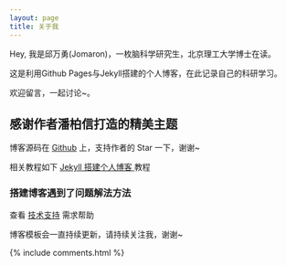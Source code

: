 ```yaml
---
layout: page
title: 关于我 
---
```


Hey, 我是邱万勇(Jomaron)，一枚脑科学研究生，北京理工大学博士在读。

这是利用Github Pages与Jekyll搭建的个人博客，在此记录自己的科研学习。

欢迎留言，一起讨论~。

<h2> 感谢作者潘柏信打造的精美主题 </h2>  

博客源码在 <a target="_blank" href='https://github.com/leopardpan/leopardpan.github.io/'>Github</a> 上，支持作者的 Star 一下，谢谢~

相关教程如下
<a href="/2016/10/jekyll_tutorials1/"> Jekyll 搭建个人博客 </a>
教程






<h3> 搭建博客遇到了问题解法方法 </h3>  

查看 [技术支持](https://leopardpan.cn/support/) 需求帮助

博客模板会一直持续更新，请持续关注我，谢谢~

{% include comments.html %}

